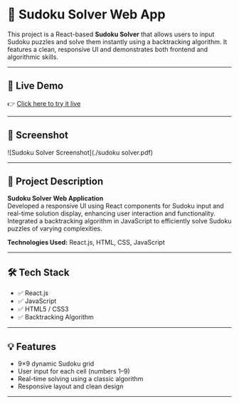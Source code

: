 # 🧩 Sudoku Solver Web App

This project is a React-based **Sudoku Solver** that allows users to input Sudoku puzzles and solve them instantly using a backtracking algorithm. It features a clean, responsive UI and demonstrates both frontend and algorithmic skills.

---

## 🔗 Live Demo

👉 [Click here to try it live](https://suparna62.github.io/codtech-task-3-sudoku-solver)

---

## 📸 Screenshot

![Sudoku Solver Screenshot](./sudoku solver.pdf)

---

## 💼 Project Description

**Sudoku Solver Web Application**  
Developed a responsive UI using React components for Sudoku input and real-time solution display, enhancing user interaction and functionality.  
Integrated a backtracking algorithm in JavaScript to efficiently solve Sudoku puzzles of varying complexities.  

**Technologies Used:** React.js, HTML, CSS, JavaScript

---

## 🛠️ Tech Stack

- ✅ React.js
- ✅ JavaScript
- ✅ HTML5 / CSS3
- ✅ Backtracking Algorithm

---

## 💡 Features

- 9×9 dynamic Sudoku grid
- User input for each cell (numbers 1–9)
- Real-time solving using a classic algorithm
- Responsive layout and clean design

---

